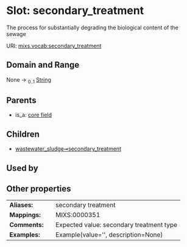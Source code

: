 
# Slot: secondary_treatment


The process for substantially degrading the biological content of the sewage

URI: [mixs.vocab:secondary_treatment](https://w3id.org/mixs/vocab/secondary_treatment)


## Domain and Range

None &#8594;  <sub>0..1</sub> [String](types/String.md)

## Parents

 *  is_a: [core field](core_field.md)

## Children

 *  [wastewater_sludge➞secondary_treatment](wastewater_sludge_secondary_treatment.md)

## Used by


## Other properties

|  |  |  |
| --- | --- | --- |
| **Aliases:** | | secondary treatment |
| **Mappings:** | | MIXS:0000351 |
| **Comments:** | | Expected value: secondary treatment type |
| **Examples:** | | Example(value='', description=None) |

